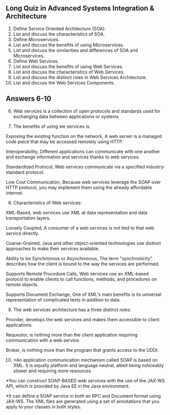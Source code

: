## Long Quiz in Advanced Systems Integration & Architecture
1. Define Service Oriented Architecture (SOA).
2. List and discuss the characteristics of SOA.
3. Define Microservices.
4. List and discuss the benefits of using Microservices.
5. List and discuss the similarities and differences of SOA and Microservices.
6. Define Web Services.
7. List and discuss the benefits of using Web Services.
8. List and discuss the characteristics of Web Services.
9. List and discuss the distinct roles in Web Services Architecture.
10. List and discuss the Web Services Components.
## Answers 6-10
6. Web services is a collection of open protocols and standards used for exchanging data between applications or systems

7. The benefits of using we services is:

Exposing the existing function on the network, A web server is a managed code piece that may be accessed remotely using HTTP.

Interoperability, Different applications can communicate with one another and exchange information and services thanks to web services.

Standardized Protocol, Web services communicate via a specified industry-standard protocol.

Low Cost Communication, Because web services leverage the SOAP over HTTP protocol, you may implement them using the already affordable internet.

8. Characteristics of Web services:

XML-Based, web services use XML at data representation and data transportation layers.

Loosely Coupled, A consumer of a web services is not tied to that web service directly.

Coarse-Grained, Java and other object-oriented technologies use distinct approaches to make their services available.

Ability to be Synchronous or Asynchronous, The term "synchronicity" describes how the client is bound to the way the services are performed.

Supports Remote Procedure Calls, Web services use an XML-based protocol to enable clients to call functions, methods, and procedures on remote objects.

Supports Document Exchange, One of XML's main benefits is its universal representation of complicated texts in addition to data.

9. The web services architecture has a three distinct roles:

Provider, develops the web services and makes them accessible to client applications.

Requestor, is nothing more than the client application requiring communication with a web service.

Broker, is nothing more than the program that grants access to the UDDI.

10. *An application communication mechanism called SOAP is based on XML. It is equally platform and language neutral, albeit being noticeably slower and requiring more resources.

*You can construct SOAP-BASED web services with the use of the JAX-WS API, which is provided by Java EE in the Java environment.

*It can define a SOAP service in both an RPC and Document format using JAX-WS. The XML files are generated using a set of annotations that you apply to your classes in both styles.